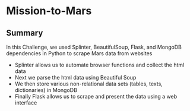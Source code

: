 # Mission-to-Mars

## Summary

In this Challenge, we used Splinter, BeautifulSoup, Flask, and MongoDB dependencies in Python to scrape Mars data from websites
- Splinter allows us to automate browser functions and collect the html data
- Next we parse the html data using Beautiful Soup
- We then store various non-relational data sets (tables, texts, dictionaries) in MongoDB
- Finally Flask allows us to scrape and present the data using a web interface

